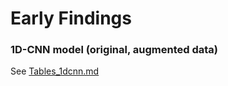 # Early Findings    

### 1D-CNN model (original, augmented data)  
See <a href="" >Tables_1dcnn.md</a>
